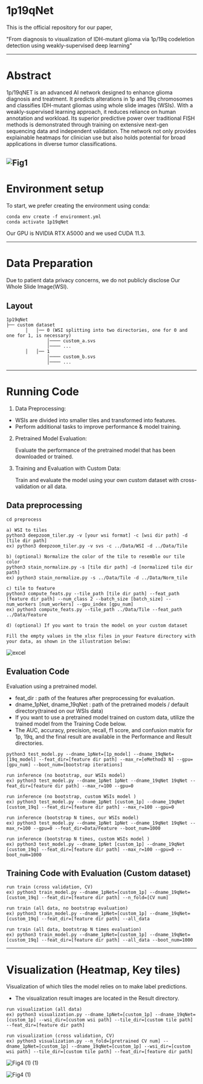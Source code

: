 # 1p19qNet

This is the official repository for our paper, 

"From diagnosis to visualization of IDH-mutant glioma via 1p/19q codeletion detection using weakly-supervised deep learning"

---
# Abstract

1p/19qNET is an advanced AI network designed to enhance glioma diagnosis and treatment. It predicts alterations in 1p and 19q chromosomes and classifies IDH-mutant gliomas using whole slide images (WSIs). With a weakly-supervised learning approach, it reduces reliance on human annotation and workload. Its superior predictive power over traditional FISH methods is demonstrated through training on extensive next-gen sequencing data and independent validation. The network not only provides explainable heatmaps for clinician use but also holds potential for broad applications in diverse tumor classifications.

![Fig1](https://github.com/rogo96/1p19qNet/assets/65914374/44462e9f-8696-410e-9f29-d0ba12c25a61)
---


# Environment setup
To start, we prefer creating the environment using conda:
~~~
conda env create -f environment.yml
conda activate 1p19qNet
~~~
Our GPU is NVIDIA RTX A5000 and we used CUDA 11.3.

---
# Data Preparation
Due to patient data privacy concerns, we do not publicly disclose Our Whole Slide Image(WSI). 

## Layout
```
1p19qNet
├── custom dataset
       │   │── 0 (WSI splitting into two directories, one for 0 and one for 1, is necessary)
               │──── custom_a.svs
               │──── ...
       │   │── 1
               │──── custom_b.svs
               │──── ...
```
---
# Running Code
1. Data Preprocessing:
   
* WSIs are divided into smaller tiles and transformed into features.
* Perform additional tasks to improve performance & model training.

2. Pretrained Model Evaluation:

   Evaluate the performance of the pretrained model that has been downloaded or trained.

3. Training and Evaluation with Custom Data:

   Train and evaluate the model using your own custom dataset with cross-validation or all data.

## Data preprocessing
~~~
cd preprocess

a) WSI to tiles 
python3 deepzoom_tiler.py -v [your wsi format] -c [wsi dir path] -d [tile dir path]
ex) python3 deepzoom_tiler.py -v svs -c ../Data/WSI -d ../Data/Tile

b) (optional) Normalize the color of the tile to resemble our tile color 
python3 stain_normalize.py -s [tile dir path] -d [normalized tile dir path]
ex) python3 stain_normalize.py -s ../Data/Tile -d ../Data/Norm_tile

c) tile to feature 
python3 compute_feats.py --tile_path [tile dir path] --feat_path [feature dir path] --num_class 2 --batch_size [batch_size] --num_workers [num_workers] --gpu_index [gpu_num] 
ex) python3 compute_feats.py --tile_path ../Data/Tile --feat_path ../Data/Feature

d) (optional) If you want to train the model on your custom dataset

Fill the empty values in the xlsx files in your Feature directory with your data, as shown in the illustration below:
~~~
![excel](https://github.com/rogo96/1p19qNet/assets/65914374/c3ff4f1c-3570-41ef-9b4a-ac7e8515300a)

## Evaluation Code 
Evaluation using a pretrained model.
* feat_dir : path of the features after preprocessing for evaluation.
* dname_1pNet, dname_19qNet : path of the pretrained models / default directory(trained on our WSIs data) 
* If you want to use a pretrained model trained on custom data, utilize the trained model from the Training Code below.
* The AUC, accuracy, precision, recall, f1 score, and confusion matrix for 1p, 19q, and the final result are available in the Performance and Result directories.
~~~
python3 test_model.py --dname_1pNet=[1p_model] --dname_19qNet=[19q_model] --feat_dir=[feature dir path] --max_r=[eMethod3 N] --gpu=[gpu_num] --boot_num=[bootstrap iterations]

run inference (no bootstrap, our WSIs model)
ex) python3 test_model.py --dname_1pNet 1pNet --dname_19qNet 19qNet --feat_dir=[feature dir path] --max_r=100 --gpu=0 

run inference (no bootstrap, custom WSIs model )
ex) python3 test_model.py --dname_1pNet [custom_1p] --dname_19qNet [custom_19q] --feat_dir=[feature dir path] --max_r=100 --gpu=0 

run inference (bootstrap N times, our WSIs model)
ex) python3 test_model.py --dname_1pNet 1pNet --dname_19qNet 19qNet --max_r=100 --gpu=0 --feat_dir=Data/Feature --boot_num=1000

run inference (bootstrap N times, custom WSIs model )
ex) python3 test_model.py --dname_1pNet [custom_1p] --dname_19qNet [custom_19q] --feat_dir=[feature dir path] --max_r=100 --gpu=0 --boot_num=1000
~~~

## Training Code with Evaluation (Custom dataset)
~~~
run train (cross validation, CV)
ex) python3 train_model.py --dname_1pNet=[custom_1p] --dname_19qNet=[custom_19q] --feat_dir=[feature dir path] --n_fold=[CV num]

run train (all data, no bootstrap evaluation)
ex) python3 train_model.py --dname_1pNet=[custom_1p] --dname_19qNet=[custom_19q] --feat_dir=[feature dir path] --all_data

run train (all data, bootstrap N times evaluation)
ex) python3 train_model.py --dname_1pNet=[custom_1p] --dname_19qNet=[custom_19q] --feat_dir=[feature dir path] --all_data --boot_num=1000
~~~
---
# Visualization (Heatmap, Key tiles)
Visualization of which tiles the model relies on to make label predictions.
* The visualization result images are located in the Result directory.
~~~
run visualization (all data)
ex) python3 visualization.py --dname_1pNet=[custom_1p] --dname_19qNet=[custom_1p] --wsi_dir=[custom wsi path] --tile_dir=[custom tile path] --feat_dir=[feature dir path]

run visualization (cross validation, CV)
ex) python3 visualization.py --n_fold=[pretrained CV num] --dname_1pNet=[custom_1p] --dname_19qNet=[custom_1p] --wsi_dir=[custom wsi path] --tile_dir=[custom tile path] --feat_dir=[feature dir path] 
~~~
![Fig4 (1) (1)](https://github.com/rogo96/1p19qNet/assets/65914374/e4caed20-4fb8-4634-9a0f-8fc76d58b681)

![Fig4 (1)](https://github.com/rogo96/1p19qNet/assets/65914374/4f80a77c-c591-4f1a-9c56-a87133bc5769)




